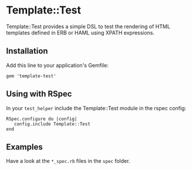 # Template::Test

Template::Test provides a simple DSL to test the rendering of HTML templates
defined in ERB or HAML using XPATH expressions.

## Installation

Add this line to your application's Gemfile:

    gem 'template-test'

## Using with RSpec

In your `test_helper` include the Template::Test module in the rspec config:

    RSpec.configure do |config|
       config.include Template::Test
    end

## Examples

Have a look at the `*_spec.rb` files in the `spec` folder.